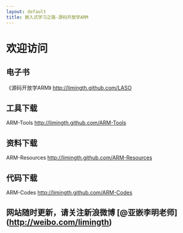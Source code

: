 ```yaml
---
layout: default
title: 嵌入式学习之路-源码开放学ARM
---
```


# 欢迎访问 

## 电子书 
《源码开放学ARM》	<http://limingth.github.com/LASO>
	
## 工具下载 
ARM-Tools 	<http://limingth.github.com/ARM-Tools>

## 资料下载 
ARM-Resources 	<http://limingth.github.com/ARM-Resources>

## 代码下载 
ARM-Codes 	<http://limingth.github.com/ARM-Codes>



## 网站随时更新，请关注新浪微博 [@亚嵌李明老师] (http://weibo.com/limingth)
